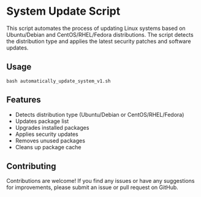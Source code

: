 # System Update Script

This script automates the process of updating Linux systems based on Ubuntu/Debian and CentOS/RHEL/Fedora distributions. The script detects the distribution type and applies the latest security patches and software updates.

## Usage
```
bash automatically_update_system_v1.sh
```

## Features
* Detects distribution type (Ubuntu/Debian or CentOS/RHEL/Fedora)
* Updates package list
* Upgrades installed packages
* Applies security updates
* Removes unused packages
* Cleans up package cache

## Contributing

Contributions are welcome! If you find any issues or have any suggestions for improvements, please submit an issue or pull request on GitHub.